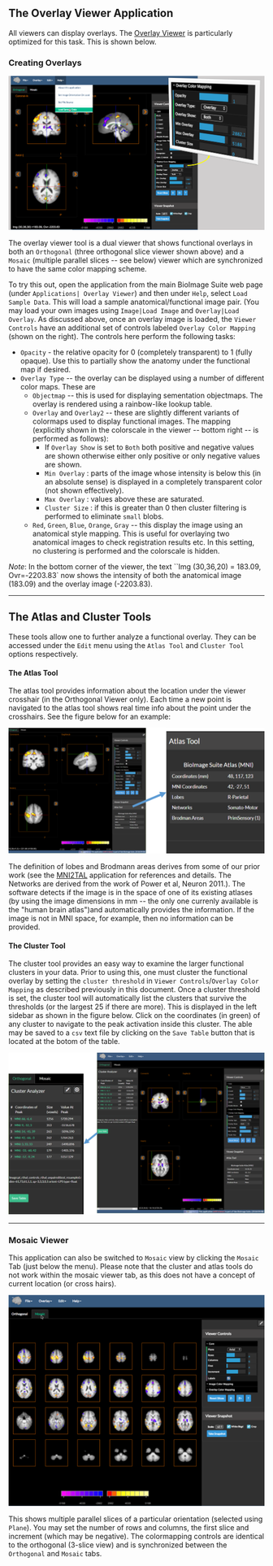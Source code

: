 ## The Overlay Viewer Application

All viewers can display overlays. The [Overlay Viewer](https://bioimagesuiteweb.github.io/webapp/overlayviewer.html) is particularly optimized for this task. This is shown below.

### Creating Overlays

![The Overlay Viewer](images/overlayviewer.png)

The overlay viewer tool is a dual viewer that shows functional overlays in both an `Orthogonal` (three orthogonal slice viewer shown above) and a `Mosaic` (multiple parallel slices -- see below) viewer which are synchronized to have the same color mapping scheme.

To try this out, open the application from the main BioImage Suite web page (under `Applications| Overlay Viewer`) and then under `Help`, select `Load Sample Data`. This will load a sample anatomical/functional image pair. (You may load your own images using `Image|Load Image` and `Overlay|Load Overlay`. As discussed above, once an overlay image is loaded, the `Viewer Controls` have an additional set of controls labeled `Overlay Color Mapping` (shown on the right). The controls here perform the following tasks:

* `Opacity` - the relative opacity for 0 (completely transparent) to 1 (fully opaque). Use this to partially show the anatomy under the functional map if desired.
* `Overlay Type` -- the overlay can be displayed using a number of different color maps. These are
    * `Objectmap` -- this is used for displaying sementation objectmaps. The overlay is rendered using a rainbow-like lookup table.
    * `Overlay` and `Overlay2` -- these are slightly different variants of colormaps used to display functional images. The mapping (explicitly shown in the colorscale in the viewer -- bottom right -- is performed as follows):
        * If `Overlay Show` is set to `Both` both positive and negative values are shown otherwise either only positive or only negative values are shown.
        * `Min Overlay` : parts of the image whose intensity is below this (in an absolute sense) is displayed in a completely transparent color (not shown effectively).
        * `Max Overlay` : values above these are saturated.
        * `Cluster Size` : if this is greater than 0 then cluster filtering is performed to eliminate `small` blobs.
    * `Red`, `Green`, `Blue`, `Orange`, `Gray` -- this display the image using an anatomical style mapping. This is useful for overlaying two anatomical images to check registration results etc. In this setting, no clustering is performed and the colorscale is hidden.

_Note_: In the bottom corner of the viewer, the text ``Img (30,36,20) = 183.09, Ovr=-2203.83` now shows the intensity of both the anatomical image (183.09) and the overlay image (-2203.83).



---

## The Atlas and Cluster Tools

These tools allow one to further analyze a functional overlay. They can be accessed under the `Edit` menu using the `Atlas Tool` and `Cluster Tool` options respectively.

#### The Atlas Tool

The atlas tool provides information about the location under the viewer crosshair (in the Orthogonal Viewer only). Each time a new point is navigated to the atlas tool shows real time info about the point under the crosshairs. See the figure below for an example:

![Atlas Tool](livefigures/step5_atlas.png)

The definition of lobes and Brodmann areas derives from some of our prior work (see the [MNI2TAL](./tools/mni2tal.html) application for references and details. The Networks are derived from the work of Power et al, Neuron 2011.). The software detects if the image is in the space of one of its existing atlases (by using the image dimensions in mm -- the only one currenly available is the "human brain atlas")and automatically provides the information. If the image is not in MNI space, for example, then no information can be provided.

#### The Cluster Tool

The cluster tool provides an easy way to examine the larger functional clusters in your data. Prior to using this, one must cluster the functional overlay by setting the `cluster threshold` in `Viewer Controls`/`Overlay Color Mapping` as described previously in this document. Once a cluster threshold is set, the cluster tool will automatically list the clusters that survive the thresholds (or the largest 25 if there are more). This is displayed in the left sidebar as shown in the figure below. Click on the coordinates (in green) of any cluster to navigate to the peak activation inside this cluster. The able may be saved to a `csv` text file by clicking on the `Save Table` button that is located at the botom of the table.



![Cluster Tool](livefigures/step6_cluster.png)


---

### Mosaic Viewer 

This application can also be switched to `Mosaic` view by clicking the `Mosaic` Tab (just below the menu). Please note that the cluster and atlas tools do not work within the mosaic viewer tab, as this does not have a concept of current location (or cross hairs).

![Mosaic Mode for Overlay Viewer](images/mosaic.png)

This shows multiple parallel slices of a particular orientation (selected using `Plane`). You may set the number of rows and columns, the first slice and increment (which may be negative). The colormapping controls are identical to the orthogonal (3-slice view) and is synchronized between the `Orthogonal` and `Mosaic` tabs.

